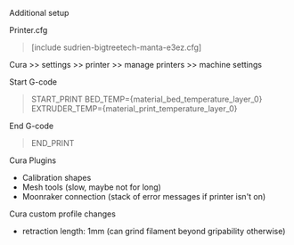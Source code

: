 Additional setup

Printer.cfg
> [include sudrien-bigtreetech-manta-e3ez.cfg]


Cura >> settings >> printer >> manage printers >> machine settings

Start G-code
> START_PRINT BED_TEMP={material_bed_temperature_layer_0} EXTRUDER_TEMP={material_print_temperature_layer_0}

End G-code
> END_PRINT

Cura Plugins
- Calibration shapes
- Mesh tools (slow, maybe not for long)
- Moonraker connection (stack of error messages if printer isn't on)

Cura custom profile changes
- retraction length: 1mm (can grind filament beyond gripability otherwise)
